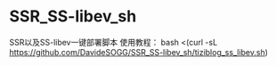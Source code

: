 # SSR_SS-libev_sh
SSR以及SS-libev一键部署脚本
使用教程：
bash <(curl -sL https://github.com/DavideSOGG/SSR_SS-libev_sh/tiziblog_ss_libev.sh)
